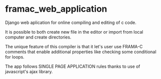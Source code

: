 # framac_web_application

Django web aplication for online compiling and editing of c code. 

It is possible to both create new file in the editor or import from local computer and create directories.

The unique feature of this compiler is that it let's user use FRAMA-C comments that enable additional properties like checking some conditional for loops.

The app follows SINGLE PAGE APPLICATION rules thanks to use of javascript's ajax library.

